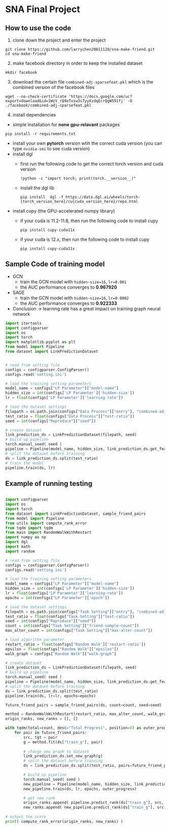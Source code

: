 # SNA Final Project

## How to use the code
1. clone down the project and enter the project
```shell
git clone https://github.com/larrychen20011120/sna-make-friend.git
cd sna-make-friend
```
2. make facebook directory in order to keep the installed dataset
```shell
mkdir facebook
```
3. download the certain file `combined-adj-sparsefeat.pkl` which is the combined version of the facebook files
```shell
wget --no-check-certificate 'https://docs.google.com/uc?export=download&id=1WzV_rQ9oTxsw3s7yyXzdqEcrQgW591fj' -O ./facebook/combined-adj-sparsefeat.pkl
```
4. install dependencies
* simple installation for **none gpu-relavant** packages
```
pip install -r requirements.txt
```
* install your own **pytorch** version wtih the correct cuda version (you can type `nvidia-smi` to see cuda version)
* install dgl
   * first run the following code to get the correct torch version and cuda version
     
     ```
     !python -c "import torch; print(torch.__version__)"
     ```
   * install the dgl lib
     ```
     pip install  dgl -f https://data.dgl.ai/wheels/torch-{torch_version_here}/cu{cuda_version_here}/repo.html
     ```
* install cupy (the GPU-accelerated numpy library)
   * if your cuda is 11.2-11.8, then run the following code to install cupy
     
     ```
     pip install cupy-cuda11x
     ```
   * if your cuda is 12.x, then run the following code to install cupy
     ```
     pip install cupy-cuda11x
     ```

## Sample Code of training model
* GCN
    * train the GCN model with `hidden-size=16`, `lr=0.001`
    * the AUC performance converges to **0.967920**
* SAGE
    * train the GCN model with `hidden-size=16`, `lr=0.0002`
    * the AUC performance converges to **0.922333**
* Conclusion -> learning rate has a great impact on training graph neural network

```python
import itertools
import configparser
import os
import torch
import matplotlib.pyplot as plt
from model import Pipeline
from dataset import LinkPredictionDataset


# read from setting file
configs = configparser.ConfigParser()
configs.read('setting.ini')

# load the training setting parameters
model_name = configs["LP Parameter"]["model-name"]
hidden_size = int(configs['LP Parameter']['hidden-size'])
lr = float(configs['LP Parameter']['learning-rate'])

# load the dataset settings
filepath = os.path.join(configs["Data Process"]["entry"], "combined-adj-sparsefeat.pkl")
test_ratio = float(configs["Data Process"]["test-ratio"])
seed = int(configs["Reproduce"]["seed"])

# create dataset
link_prediction_ds = LinkPredictionDataset(filepath, seed)
# build up pipeline
torch.manual_seed( seed )
pipeline = Pipeline(model_name, hidden_size, link_prediction_ds.get_feature_size())
# split the dataset before training
ds = link_prediction_ds.split(test_ratio)
# train the model
pipeline.train(ds, lr)
```

## Example of running testing
```python

import configparser
import os
import torch
from dataset import LinkPredictionDataset, sample_friend_pairs
from model import Pipeline
from utils import compute_rank_error
from tqdm import tqdm
from main import RandomWalkWithRestart
import numpy as np
import dgl
import math
import random

# read from setting file
configs = configparser.ConfigParser()
configs.read('setting.ini')

# load the training setting parameters
model_name = configs["LP Parameter"]["model-name"]
hidden_size = int(configs['LP Parameter']['hidden-size'])
lr = float(configs['LP Parameter']['learning-rate'])
epochs = int(configs["LP Parameter"]['epoch'])

# load the dataset settings
filepath = os.path.join(configs["Task Setting"]["entry"], "combined-adj-sparsefeat.pkl")
test_ratio = float(configs["Task Setting"]["test-ratio"])
seed = int(configs["Reproduce"]["seed"])
count = int(configs["Task Setting"]["friend-sample-count"])
max_alter_count = int(configs["Task Setting"]["max-alter-count"])

# load algorithm parameter
restart_ratio = float(configs['Random Walk']['restart-ratio'])
epsilon = float(configs["Random Walk"]["epsilon"])
walk_graph = configs["Random Walk"]["walk-graph"]

# create dataset
link_prediction_ds = LinkPredictionDataset(filepath, seed)
# build up pipeline
torch.manual_seed( seed )
pipeline = Pipeline(model_name, hidden_size, link_prediction_ds.get_feature_size())
# split the dataset before training
ds = link_prediction_ds.split(test_ratio)
pipeline.train(ds, lr=lr, epochs=epochs)

future_friend_pairs = sample_friend_pairs(ds, count=count, seed=seed)

method = RandomWalkWithRestart(restart_ratio, max_alter_count, walk_graph, epsilon)
origin_ranks, new_ranks = [], []

with tqdm(total=count, desc="Total Progress", position=0) as outer_progress:
    for pair in future_friend_pairs:
        src, tgt = pair
        g = method.fit(ds["train_g"], pair)
        
        # change new graph to dataset
        link_prediction_ds.set_new_graph(g)
        # split the dataset before training
        ds = link_prediction_ds.split(test_ratio, pairs=future_friend_pairs)

        # build up pipeline
        torch.manual_seed( seed )
        new_pipeline = Pipeline(model_name, hidden_size, link_prediction_ds.get_feature_size())
        new_pipeline.train(ds, lr, epochs, outer_progress)

        # get new rank
        origin_ranks.append( pipeline.predict_rank(ds["train_g"], src, tgt) )
        new_ranks.append( new_pipeline.predict_rank(ds["train_g"], src, tgt) )
    
# output the score
print( compute_rank_error(origin_ranks, new_ranks) )
```
